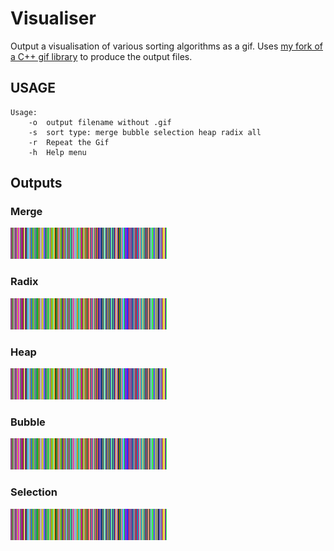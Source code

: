 # Visualiser

Output a visualisation of various sorting algorithms as a gif. Uses [my fork of a C++ gif library](https://github.com/geekskick/gif-h) to produce the output files.

## USAGE

```
Usage:
    -o  output filename without .gif
    -s  sort type: merge bubble selection heap radix all 
    -r  Repeat the Gif
    -h  Help menu
```

## Outputs

### Merge
![merge](merge.gif)

### Radix
![radix](radix.gif)

### Heap
![merge](heap.gif)

### Bubble
![merge](bubble.gif)

### Selection
![sel](sel.gif)